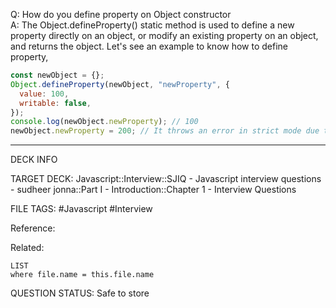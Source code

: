 Q: How do you define property on Object constructor  
A: The Object.defineProperty() static method is used to define a new property directly on an object, or modify an existing property on an object, and returns the object. Let's see an example to know how to define property,
```javascript
const newObject = {};
Object.defineProperty(newObject, "newProperty", {
  value: 100,
  writable: false,
});
console.log(newObject.newProperty); // 100
newObject.newProperty = 200; // It throws an error in strict mode due to writable setting
```
<!--ID: 1693596703405-->

---

DECK INFO

TARGET DECK: Javascript::Interview::SJIQ - Javascript interview questions - sudheer jonna::Part I - Introduction::Chapter 1 - Interview Questions

FILE TAGS: #Javascript #Interview

Reference:

Related:

```dataview
LIST
where file.name = this.file.name
```

QUESTION STATUS: Safe to store